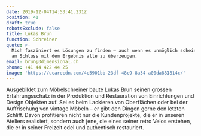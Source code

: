 ```yaml
---
date: 2019-12-04T14:53:41.231Z
position: 41
draft: true
robotsExclude: false
title: Lukas Brun
function: Schreiner
quote: >-
  Mich fasziniert es Lösungen zu finden – auch wenn es unmöglich scheint – und
  am Schluss mit dem Ergebnis alle zu überzeugen.
email: brun@3dimensional.ch
phone: +41 44 422 44 25
image: 'https://ucarecdn.com/4c5901bb-23df-48c9-8a34-a00da881814c/'
---
```

Ausgebildet zum Möbelschreiner baute Lukas Brun seinen grossen Erfahrungsschatz in der Produktion und Restauration von Einrichtungen und Design Objekten auf. Sei es beim Lackieren von Oberflächen oder bei der Auffrischung von vintage Möbeln – er gibt den Dingen gerne den letzten Schliff. Davon profitieren nicht nur die Kundenprojekte, die er in unseren Ateliers realisiert, sondern auch jene, die eines seiner retro Velos erstehen, die er in seiner Freizeit edel und authentisch restauriert.
